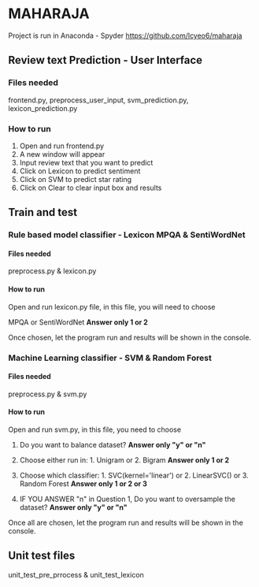 # MAHARAJA 
Project is run in Anaconda - Spyder
https://github.com/lcyeo6/maharaja

## Review text Prediction - User Interface
### Files needed
frontend.py, preprocess_user_input, svm_prediction.py, lexicon_prediction.py

### How to run
1. Open and run frontend.py
2. A new window will appear
3. Input review text that you want to predict
4. Click on Lexicon to predict sentiment
5. Click on SVM to predict star rating
6. Click on Clear to clear input box and results


## Train and test 
### Rule based model classifier - Lexicon MPQA & SentiWordNet
#### Files needed
preprocess.py & lexicon.py

#### How to run
Open and run lexicon.py file, in this file, you will need to choose 

MPQA or SentiWordNet **Answer only 1 or 2**

Once chosen, let the program run and results will be shown in the console.


### Machine Learning classifier - SVM & Random Forest
#### Files needed
preprocess.py & svm.py

#### How to run
Open and run svm.py, in this file, you need to choose
1. Do you want to balance dataset? **Answer only "y" or "n"**

2. Choose either run in: 1. Unigram or 2. Bigram **Answer only 1 or 2**

3. Choose which classifier: 1. SVC(kernel='linear') or 2. LinearSVC() or 3. Random Forest **Answer only 1 or 2 or 3**

4. IF YOU ANSWER "n" in Question 1, Do you want to oversample the dataset? **Answer only "y" or "n"**

Once all are chosen, let the program run and results will be shown in the console.

## Unit test files
unit_test_pre_prrocess & unit_test_lexicon
